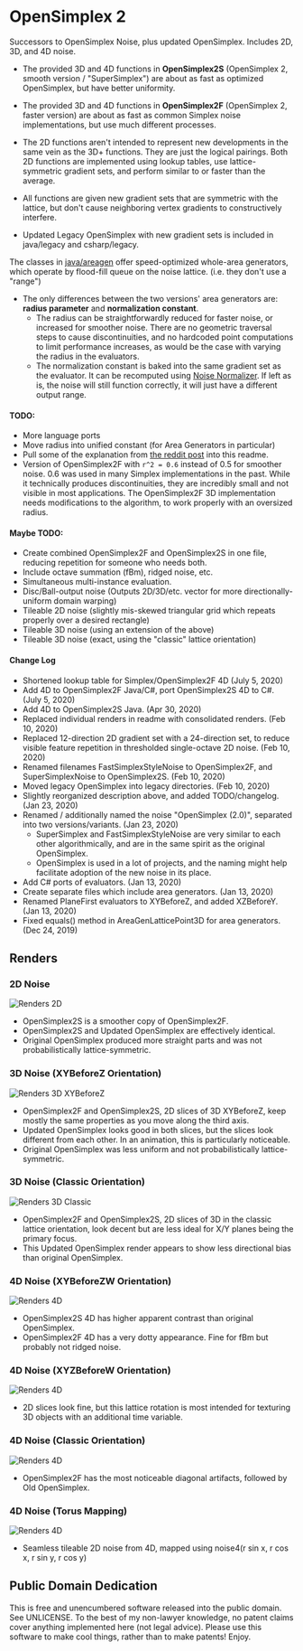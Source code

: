 # OpenSimplex 2

Successors to OpenSimplex Noise, plus updated OpenSimplex. Includes 2D, 3D, and 4D noise.

* The provided 3D and 4D functions in **OpenSimplex2S** (OpenSimplex 2, smooth version / "SuperSimplex") are about as fast as optimized OpenSimplex, but have better uniformity.

* The provided 3D and 4D functions in **OpenSimplex2F** (OpenSimplex 2, faster version) are about as fast as common Simplex noise implementations, but use much different processes.

* The 2D functions aren't intended to represent new developments in the same vein as the 3D+ functions. They are just the logical pairings. Both 2D functions are implemented using lookup tables, use lattice-symmetric gradient sets, and perform similar to or faster than the average.

* All functions are given new gradient sets that are symmetric with the lattice, but don't cause neighboring vertex gradients to constructively interfere.

* Updated Legacy OpenSimplex with new gradient sets is included in java/legacy and csharp/legacy.

The classes in [java/areagen](https://github.com/KdotJPG/New-Simplex-Style-Gradient-Noise/tree/master/java/areagen) offer speed-optimized whole-area generators, which operate by flood-fill queue on the noise lattice. (i.e. they don't use a "range")

* The only differences between the two versions' area generators are: **radius parameter** and **normalization constant**.
  * The radius can be straightforwardly reduced for faster noise, or increased for smoother noise. There are no geometric traversal steps to cause discontinuities, and no hardcoded point computations to limit performance increases, as would be the case with varying the radius in the evaluators.
  * The normalization constant is baked into the same gradient set as the evaluator. It can be recomputed using [Noise Normalizer](https://github.com/KdotJPG/NoiseNormalizer). If left as is, the noise will still function correctly, it will just have a different output range.

#### TODO:

* More language ports
* Move radius into unified constant (for Area Generators in particular)
* Pull some of the explanation from [the reddit post](https://www.reddit.com/r/VoxelGameDev/comments/ee94wg/supersimplex_the_better_opensimplex_new_gradient/) into this readme.
* Version of OpenSimplex2F with `r^2 = 0.6` instead of 0.5 for smoother noise. 0.6 was used in many Simplex implementations in the past. While it technically produces discontinuities, they are incredibly small and not visible in most applications. The OpenSimplex2F 3D implementation needs modifications to the algorithm, to work properly with an oversized radius.

#### Maybe TODO:

* Create combined OpenSimplex2F and OpenSimplex2S in one file, reducing repetition for someone who needs both.
* Include octave summation (fBm), ridged noise, etc.
* Simultaneous multi-instance evaluation.
* Disc/Ball-output noise (Outputs 2D/3D/etc. vector for more directionally-uniform domain warping)
* Tileable 2D noise (slightly mis-skewed triangular grid which repeats properly over a desired rectangle)
* Tileable 3D noise (using an extension of the above)
* Tileable 3D noise (exact, using the "classic" lattice orientation)

#### Change Log
* Shortened lookup table for Simplex/OpenSimplex2F 4D (July 5, 2020)
* Add 4D to OpenSimplex2F Java/C#, port OpenSimplex2S 4D to C#. (July 5, 2020)
* Add 4D to OpenSimplex2S Java. (Apr 30, 2020)
* Replaced individual renders in readme with consolidated renders. (Feb 10, 2020)
* Replaced 12-direction 2D gradient set with a 24-direction set, to reduce visible feature repetition in thresholded single-octave 2D noise. (Feb 10, 2020)
* Renamed filenames FastSimplexStyleNoise to OpenSimplex2F, and SuperSimplexNoise to OpenSimplex2S. (Feb 10, 2020)
* Moved legacy OpenSimplex into legacy directories. (Feb 10, 2020)
* Slightly reorganized description above, and added TODO/changelog. (Jan 23, 2020)
* Renamed / additionally named the noise "OpenSimplex (2.0)", separated into two versions/variants. (Jan 23, 2020)
  * SuperSimplex and FastSimplexStyleNoise are very similar to each other algorithmically, and are in the same spirit as the original OpenSimplex.
  * OpenSimplex is used in a lot of projects, and the naming might help facilitate adoption of the new noise in its place.
* Add C# ports of evaluators. (Jan 13, 2020)
* Create separate files which include area generators. (Jan 13, 2020)
* Renamed PlaneFirst evaluators to XYBeforeZ, and added XZBeforeY. (Jan 13, 2020)
* Fixed equals() method in AreaGenLatticePoint3D for area generators. (Dec 24, 2019)

## Renders

### 2D Noise

![Renders 2D](images/renders2D.png?raw=true)

* OpenSimplex2S is a smoother copy of OpenSimplex2F.
* OpenSimplex2S and Updated OpenSimplex are effectively identical.
* Original OpenSimplex produced more straight parts and was not probabilistically lattice-symmetric.

### 3D Noise (XYBeforeZ Orientation)

![Renders 3D XYBeforeZ](images/renders3Dpf.png?raw=true)

* OpenSimplex2F and OpenSimplex2S, 2D slices of 3D XYBeforeZ, keep mostly the same properties as you move along the third axis.
* Updated OpenSimplex looks good in both slices, but the slices look different from each other. In an animation, this is particularly noticeable.
* Original OpenSimplex was less uniform and not probabilistically lattice-symmetric.

### 3D Noise (Classic Orientation)

![Renders 3D Classic](images/renders3Dc.png?raw=true)

* OpenSimplex2F and OpenSimplex2S, 2D slices of 3D in the classic lattice orientation, look decent but are less ideal for X/Y planes being the primary focus.
* This Updated OpenSimplex render appears to show less directional bias than original OpenSimplex.

### 4D Noise (XYBeforeZW Orientation)

![Renders 4D](images/renders4Dpf.png?raw=true)

* OpenSimplex2S 4D has higher apparent contrast than original OpenSimplex.
* OpenSimplex2F 4D has a very dotty appearance. Fine for fBm but probably not ridged noise.

### 4D Noise (XYZBeforeW Orientation)

![Renders 4D](images/renders4Dp3f.png?raw=true)

* 2D slices look fine, but this lattice rotation is most intended for texturing 3D objects with an additional time variable.

### 4D Noise (Classic Orientation)

![Renders 4D](images/renders4Dc.png?raw=true)

* OpenSimplex2F has the most noticeable diagonal artifacts, followed by Old OpenSimplex.

### 4D Noise (Torus Mapping)

![Renders 4D](images/renders4Dtorus.png?raw=true)

* Seamless tileable 2D noise from 4D, mapped using noise4(r sin x, r cos x, r sin y, r cos y)

## Public Domain Dedication

This is free and unencumbered software released into the public domain. See UNLICENSE. To the best of my non-lawyer knowledge, no patent claims cover anything implemented here (not legal advice). Please use this software to make cool things, rather than to make patents! Enjoy.
